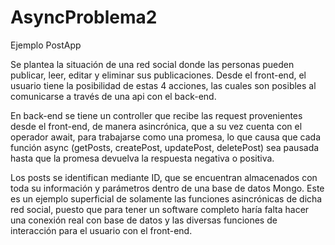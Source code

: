 # AsyncProblema2
Ejemplo PostApp

Se plantea la situación de una red social donde las personas pueden publicar, leer, editar y eliminar sus publicaciones. Desde el front-end, el usuario tiene la posibilidad de estas 4 acciones, las cuales son posibles al comunicarse a través de una api con el back-end.

En back-end se tiene un controller que recibe las request provenientes desde el front-end, de manera asincrónica, que a su vez cuenta con el operador await, para trabajarse como una promesa, lo que causa que cada función async (getPosts, createPost, updatePost, deletePost) sea pausada hasta que la promesa devuelva la respuesta negativa o positiva.

Los posts se identifican mediante ID, que se encuentran almacenados con toda su información y parámetros dentro de una base de datos Mongo.
Este es un ejemplo superficial de solamente las funciones asincrónicas de dicha red social, puesto que para tener un software completo haría falta hacer una conexión real con base de datos y las diversas funciones de interacción para el usuario con el front-end.
